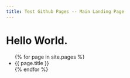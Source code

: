 ```yaml
---
title: Test Github Pages -- Main Landing Page
---
```

<h1> Hello World.</h1>
  <ul>
  {% for page in site.pages %}
  <li>{{ page.title }}</li>
{% endfor %}
    </ul>
